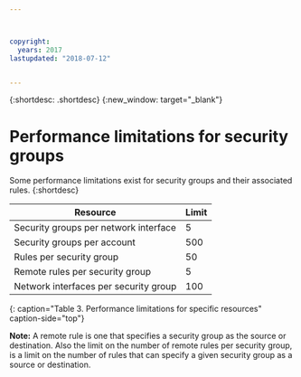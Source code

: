 ```yaml
---



copyright:
  years: 2017
lastupdated: "2018-07-12"


---
```


{:shortdesc: .shortdesc}
{:new_window: target="_blank"}

# Performance limitations for security groups

Some performance limitations exist for security groups and their associated rules. 
{:shortdesc}

| Resource                                                  | Limit                                               |
| --------------------------------------------------------- | --------------------------------------------------- |
| Security groups per network interface                     | 5                                                   |
| Security groups per account                               | 500                                                 |
| Rules per security group                                  | 50                                                  |
| Remote rules per security group                           | 5                                                   |
| Network interfaces per security group                     | 100                                                 | 
{: caption="Table 3. Performance limitations for specific resources" caption-side="top"} 

**Note:** A remote rule is one that specifies a security group as the source or destination. Also the limit on the number of remote rules per security group, is a limit on the number of rules that can specify a given security group as a source or destination.
